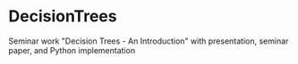 DecisionTrees
=============

Seminar work "Decision Trees - An Introduction" with presentation, seminar paper, and Python implementation
